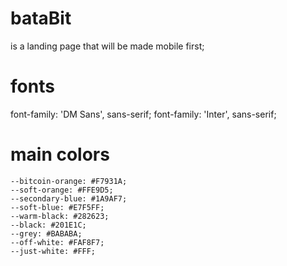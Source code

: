 # bataBit
is a landing page that will be made mobile first;
# fonts
font-family: 'DM Sans', sans-serif;
font-family: 'Inter', sans-serif;
# main colors
    --bitcoin-orange: #F7931A;
    --soft-orange: #FFE9D5;
    --secondary-blue: #1A9AF7;
    --soft-blue: #E7F5FF;
    --warm-black: #282623;
    --black: #201E1C;
    --grey: #BABABA;
    --off-white: #FAF8F7;
    --just-white: #FFF;